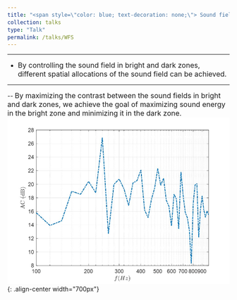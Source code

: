```yaml
---
title: "<span style=\"color: blue; text-decoration: none;\"> Sound field control </span>"      
collection: talks
type: "Talk"
permalink: /talks/WFS
---
```


---
- <font size=3> By controlling the sound field in bright and dark zones, different spatial allocations of the sound field can be achieved.</font>


---
-- <font size=3> By maximizing the contrast between the sound fields in bright and dark zones, we achieve the goal of maximizing sound energy in the bright zone and minimizing it in the dark zone.</font>  
![AEC before](/images/ac.jpg){: .align-center width="700px"}



 

